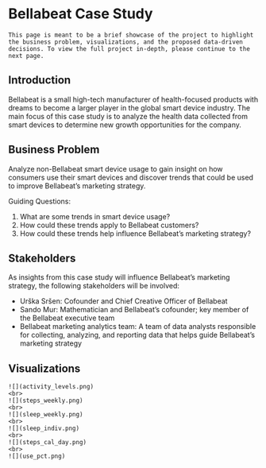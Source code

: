# Bellabeat Case Study

```{note}
This page is meant to be a brief showcase of the project to highlight the business problem, visualizations, and the proposed data-driven decisions. To view the full project in-depth, please continue to the next page. 
```

## Introduction

Bellabeat is a small high-tech manufacturer of health-focused products with dreams to become a larger player in the global smart device industry. The main focus of this case study is to analyze the health data collected from smart devices to determine new growth opportunities for the company.

## Business Problem
Analyze non-Bellabeat smart device usage to gain insight on how consumers use their smart devices and discover trends that could be used to improve Bellabeat’s marketing strategy.

Guiding Questions:

1. What are some trends in smart device usage?
2. How could these trends apply to Bellabeat customers?
3. How could these trends help influence Bellabeat’s marketing strategy?

## Stakeholders
As insights from this case study will influence Bellabeat’s marketing strategy, the following stakeholders will be involved:

* Urška Sršen: Cofounder and Chief Creative Officer of Bellabeat
* Sando Mur: Mathematician and Bellabeat’s cofounder; key member of the Bellabeat executive team
* Bellabeat marketing analytics team: A team of data analysts responsible for collecting, analyzing, and reporting data that helps guide Bellabeat’s marketing strategy

## Visualizations
````{div} full-width
![](activity_levels.png)
<br>
![](steps_weekly.png)
<br>
![](sleep_weekly.png)
<br>
![](sleep_indiv.png)
<br>
![](steps_cal_day.png)
<br>
![](use_pct.png)
````
